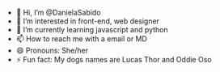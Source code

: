 - 👋 Hi, I’m @DanielaSabido
- 👀 I’m interested in front-end, web designer
- 🌱 I’m currently learning javascript and python
- 📫 How to reach me with a email or MD 
- 😄 Pronouns: She/her
- ⚡ Fun fact: My dogs names are Lucas Thor and Oddie Oso

<!---
DanielaSabido/DanielaSabido is a ✨ special ✨ repository because its `README.md` (this file) appears on your GitHub profile.
You can click the Preview link to take a look at your changes.
--->
